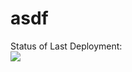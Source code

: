 # asdf
Status of Last Deployment: <br>
<img src="https://github.com/turelyk-arsen/asdf/CI/badge.svg?branch=main">
<br>
